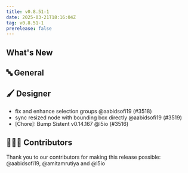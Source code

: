 ```yaml
---
title: v0.8.51-1
date: 2025-03-21T18:16:04Z
tag: v0.8.51-1
prerelease: false
---
```


## What's New
## 🔤 General
## 🖌️ Designer

- fix and enhance selection groups @aabidsofi19 (#3518)
- sync resized node with bounding box directly @aabidsofi19 (#3519)
- [Chore]: Bump Sistent v0.14.167 @l5io (#3516)

## 👨🏽‍💻 Contributors

Thank you to our contributors for making this release possible:
@aabidsofi19, @amitamrutiya and @l5io
